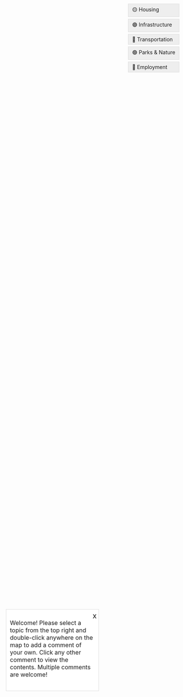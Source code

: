 
<html>
<head>
  <meta charset="utf-8">
  <meta name="viewport" content="initial-scale=1,maximum-scale=1,user-scalable=no">
  <title>Add Points to Feature Layer</title>
  <link rel="stylesheet" href="https://js.arcgis.com/4.29/esri/themes/light/main.css">
  <script src="https://js.arcgis.com/4.29/"></script>
  <script>
  window.addEventListener("load", function() {
  if (!localStorage.getItem("refreshed")) {
    localStorage.setItem("refreshed", true);
    window.location.reload();
  }
});</script>
 
  <style>
    #viewDiv {
      height: 80vh; /* Set your desired height */
      width: 100%; /* Adjust width as needed */
      margin: 0;
      padding: 0;
      position: relative; /* Added position relative */
    }

    .topic-buttons {
      position: absolute;
      top: 10px;
      right: 10px;
      display: flex;
      flex-direction: column; /* Buttons stacked vertically */
    }

    .topic-button {
      margin-bottom: 5px; /* Add spacing between buttons */
      padding: 5px 10px; /* Add some padding for better look */
      cursor: pointer;
      background-color: #eee; /* Default button color */
      border: 1px solid #ddd; /* Button border */
    }

    .topic-button.selected-topic {
      background-color: #ddd; /* Slightly darker for selected button */
    }

    /* Updated styling for the circles */
    .esri-geometry-point {
      outline: none; /* Remove outlines */
      width: 5px; /* Make circles smaller */
      height: 5px; /* Make circles smaller */
    }

    .welcome-box {
      position: absolute;
      top: 50%;
      left: 50%;
      background-color: white;
      padding: 10px;
      border: 1px solid #ddd;
      z-index: 1; /* Ensure it's above the map */
      max-width: 300px; /* Make it narrower */
      height: 200px; /* Make it taller */
      font-size: 11px;
    }
    
    @media only screen and (min-width: 768px) {
    .welcome-box {
      font-size: 16px; /* Larger font size for computer screens */
    }

    .close-button {
      position: absolute;
      top: 5px;
      right: 5px;
      cursor: pointer;
      font-size: 20px;
    }

    .info-button {
      position: absolute;
      bottom: 10px;
      right: 10px;
      cursor: pointer;
    }

  </style>
</head>
<body>
  
  <script>
    require([
      "esri/Map",
      "esri/views/MapView",
      "esri/layers/FeatureLayer",
      "esri/Graphic",
      "esri/symbols/SimpleMarkerSymbol",
      "esri/renderers/UniqueValueRenderer", // Added UniqueValueRenderer
      "esri/symbols/SimpleFillSymbol", // Added SimpleFillSymbol
      "esri/PopupTemplate",
      "esri/widgets/BasemapToggle",
      "esri/Basemap"
    ], function(Map, MapView, FeatureLayer, Graphic, SimpleMarkerSymbol, UniqueValueRenderer, SimpleFillSymbol, PopupTemplate, BasemapToggle, Basemap) {
      var map = new Map({
        basemap: "topo-vector"
      });

      var view = new MapView({
        container: "viewDiv",
        map: map,
        center: [-121.48747267724718, 43.690269822296436], // Center on La Pine, Oregon
        zoom: 13 // Adjust zoom level as needed
      });

      // Placeholder feature layer URL (replace with your actual layer)
      var featureLayerUrl = "https://services3.arcgis.com/pZZTDhBBLO3B9dnl/arcgis/rest/services/LaPine_pub_comments/FeatureServer";

      // Create feature layer
      var featureLayer = new FeatureLayer({
        url: featureLayerUrl,
        outFields: ["*"],
        editable: true, // Allow editing
      });

      // Add feature layer to map
      map.add(featureLayer);

      // Define the UniqueValueRenderer
      var renderer = new UniqueValueRenderer({
        field: "topic", // Attribute to base the renderer on
        defaultSymbol: new SimpleMarkerSymbol(), // Default symbol if no match
        uniqueValueInfos: [ // Define unique values and symbols
          {
            value: "Housing",
            symbol: {
              type: "simple-marker", // autocasts as new SimpleMarkerSymbol()
              size: 10,
              color: [255, 255, 31], //yellow
              outline: null
            }
          },
          {
            value: "Infrastructure",
            symbol: {
              type: "simple-marker", // autocasts as new SimpleMarkerSymbol()
              size: 10,
              color: [141, 66, 185], // purple
              outline: null
            }
          },
          {
            value: "Transportation",
            symbol: {
              type: "simple-marker", // autocasts as new SimpleMarkerSymbol()
              size: 10,
              color: [69, 151, 205], //blue
              outline: null
            }
          },
          {
            value: "Parks",
            symbol: {
              type: "simple-marker", // autocasts as new SimpleMarkerSymbol()
              size: 10,
              color: [69, 199, 86], // green
              outline: null
            }
          },
          {
            value: "Employment",
            symbol: {
              type: "simple-marker", // autocasts as new SimpleMarkerSymbol()
              size: 10,
              color: [193, 66, 104], //red
              outline: null
            }
          }
        ]
      });

      // Apply the renderer to the feature layer
      featureLayer.renderer = renderer;

      // Add the new polygon layer with transparent fill
      var polygonLayerUrl = "https://services3.arcgis.com/pZZTDhBBLO3B9dnl/arcgis/rest/services/La_Pine_City_Limit/FeatureServer";
      var polygonLayer = new FeatureLayer({
        url: polygonLayerUrl,
        renderer: {
          type: "simple",
          symbol: {
            type: "simple-fill",
            color: [0, 0, 255, 0], // Blue fill color with transparency
            outline: {
              color: [255, 0, 0, 1], // Red outline with transparency
              width: 2 // 2 pixel thick border
            }
          }
        }
      });

      // Add polygon layer to map
      map.add(polygonLayer);

      // Listen for double-click event
      view.on("double-click", function(event) {
        event.stopPropagation();
        // Create a new point graphic at the clicked location
        var point = {
          type: "point",
          longitude: event.mapPoint.longitude,
          latitude: event.mapPoint.latitude
        
        };

        // Get the selected topic
        var selectedTopic = document.querySelector(".selected-topic");
        if (!selectedTopic) {
          alert("Please select a topic before adding a point.");
          return;
        }

        // Create a new graphic with attributes
        var attributes = {
          pubcomment: prompt("Enter a short comment for this point:"), // Use "pubcomment" attribute
          topic: selectedTopic.id.charAt(0).toUpperCase() + selectedTopic.id.slice(1) // Set the topic attribute in title case
        };

        var newGraphic = new Graphic({
          geometry: point,
          attributes: attributes
        });

        // Save the new point to the feature layer
        featureLayer.applyEdits({
          addFeatures: [newGraphic]
        });
      });

      // Add event listeners for topic buttons
      var topicButtons = document.querySelectorAll(".topic-button");
      topicButtons.forEach(function(button) {
        button.addEventListener("click", function() {
          // Highlight the selected topic
          topicButtons.forEach(function(btn) {
            btn.classList.remove("selected-topic");
          });
          button.classList.add("selected-topic");
        });
      });

      // Create a custom popup template
      var popupTemplate = {
        title: "{topic}",
        content: [
          {
            type: "text",
            text: "<b>Comment:</b> {pubcomment}"
          }
        ]
      };

      // Set the popup template for the feature layer
      featureLayer.popupTemplate = popupTemplate;
    
      view.popup.collapseEnabled = false;
      
      var toggle = new BasemapToggle({
        view: view,
        nextBasemap: "hybrid"  // Use the "satellite" basemap
      });

      view.ui.add(toggle, "bottom-left");
});
    
  </script>
</body>
</html>

<html>
<html>
<head>
  <meta charset="utf-8">
  <meta name="viewport" content="initial-scale=1,maximum-scale=1,user-scalable=no">
  <title>Add Points to Feature Layer</title>
  <link rel="stylesheet" href="https://js.arcgis.com/4.29/esri/themes/light/main.css">
  <script src="https://js.arcgis.com/4.29/"></script>
  <script>
  window.addEventListener("load", function() {
  if (!localStorage.getItem("refreshed")) {
    localStorage.setItem("refreshed", true);
    window.location.reload();
  }
});</script>
 
  <style>
    #viewDiv {
      height: 80vh; /* Set your desired height */
      width: 100%; /* Adjust width as needed */
      margin: 0;
      padding: 0;
      position: relative; /* Added position relative */
    }

    .topic-buttons {
      position: absolute;
      top: 10px;
      right: 10px;
      display: flex;
      flex-direction: column; /* Buttons stacked vertically */
    }

    .topic-button {
      margin-bottom: 5px; /* Add spacing between buttons */
      padding: 5px 10px; /* Add some padding for better look */
      cursor: pointer;
      background-color: #eee; /* Default button color */
      border: 1px solid #ddd; /* Button border */
    }

    .topic-button.selected-topic {
      background-color: #ddd; /* Slightly darker for selected button */
    }

    /* Updated styling for the circles */
    .esri-geometry-point {
      outline: none; /* Remove outlines */
      width: 5px; /* Make circles smaller */
      height: 5px; /* Make circles smaller */
    }

    .welcome-box {
      position: absolute;
      top: 50%;
      left: 50%;
      background-color: white;
      padding: 10px;
      border: 1px solid #ddd;
      z-index: 1; /* Ensure it's above the map */
      max-width: 300px; /* Make it narrower */
      height: 200px; /* Make it taller */
      font-size: 11px;
    }
    
    @media only screen and (min-width: 768px) {
    .welcome-box {
      font-size: 16px; /* Larger font size for computer screens */
    }

    .close-button {
      position: absolute;
      top: 5px;
      right: 5px;
      cursor: pointer;
      font-size: 20px;
    }

    .info-button {
      position: absolute;
      bottom: 10px;
      right: 10px;
      cursor: pointer;
    }

  </style>
</head>
<body>
  <div id="viewDiv">
    <div class="welcome-box">
      <p>Welcome! Please select a topic from the top right and double-click anywhere on the map to add a comment of your own. Click any other comment to view the contents. Multiple comments are welcome!</p>
      <span class="close-button" onclick="document.querySelector('.welcome-box').style.display = 'none'">x</span>
    </div>
  </div>
  <div class="topic-buttons">
    <div class="topic-button" id="housing">🟡 Housing</div>
    <div class="topic-button" id="infrastructure">🟣 Infrastructure</div>
    <div class="topic-button" id="transportation">🔵 Transportation</div>
    <div class="topic-button" id="parks">🟢 Parks & Nature</div>
    <div class="topic-button" id="employment">🔴 Employment</div>
  </div>

  <script defer>
    require([
      "esri/Map",
      "esri/views/MapView",
      "esri/layers/FeatureLayer",
      "esri/Graphic",
      "esri/symbols/SimpleMarkerSymbol",
      "esri/renderers/UniqueValueRenderer", // Added UniqueValueRenderer
      "esri/symbols/SimpleFillSymbol", // Added SimpleFillSymbol
      "esri/PopupTemplate",
      "esri/widgets/BasemapToggle",
      "esri/Basemap"
    ], function(Map, MapView, FeatureLayer, Graphic, SimpleMarkerSymbol, UniqueValueRenderer, SimpleFillSymbol, PopupTemplate, BasemapToggle, Basemap) {
      var map = new Map({
        basemap: "topo-vector"
      });

      var view = new MapView({
        container: "viewDiv",
        map: map,
        center: [-121.48747267724718, 43.690269822296436], // Center on La Pine, Oregon
        zoom: 13 // Adjust zoom level as needed
      });

      // Placeholder feature layer URL (replace with your actual layer)
      var featureLayerUrl = "https://services3.arcgis.com/pZZTDhBBLO3B9dnl/arcgis/rest/services/LaPine_pub_comments/FeatureServer";

      // Create feature layer
      var featureLayer = new FeatureLayer({
        url: featureLayerUrl,
        outFields: ["*"],
        editable: true, // Allow editing
      });

      // Add feature layer to map
      map.add(featureLayer);

      // Define the UniqueValueRenderer
      var renderer = new UniqueValueRenderer({
        field: "topic", // Attribute to base the renderer on
        defaultSymbol: new SimpleMarkerSymbol(), // Default symbol if no match
        uniqueValueInfos: [ // Define unique values and symbols
          {
            value: "Housing",
            symbol: {
              type: "simple-marker", // autocasts as new SimpleMarkerSymbol()
              size: 10,
              color: [255, 255, 31], //yellow
              outline: null
            }
          },
          {
            value: "Infrastructure",
            symbol: {
              type: "simple-marker", // autocasts as new SimpleMarkerSymbol()
              size: 10,
              color: [141, 66, 185], // purple
              outline: null
            }
          },
          {
            value: "Transportation",
            symbol: {
              type: "simple-marker", // autocasts as new SimpleMarkerSymbol()
              size: 10,
              color: [69, 151, 205], //blue
              outline: null
            }
          },
          {
            value: "Parks",
            symbol: {
              type: "simple-marker", // autocasts as new SimpleMarkerSymbol()
              size: 10,
              color: [69, 199, 86], // green
              outline: null
            }
          },
          {
            value: "Employment",
            symbol: {
              type: "simple-marker", // autocasts as new SimpleMarkerSymbol()
              size: 10,
              color: [193, 66, 104], //red
              outline: null
            }
          }
        ]
      });

      // Apply the renderer to the feature layer
      featureLayer.renderer = renderer;

      // Add the new polygon layer with transparent fill
      var polygonLayerUrl = "https://services3.arcgis.com/pZZTDhBBLO3B9dnl/arcgis/rest/services/La_Pine_City_Limit/FeatureServer";
      var polygonLayer = new FeatureLayer({
        url: polygonLayerUrl,
        renderer: {
          type: "simple",
          symbol: {
            type: "simple-fill",
            color: [0, 0, 255, 0], // Blue fill color with transparency
            outline: {
              color: [255, 0, 0, 1], // Red outline with transparency
              width: 2 // 2 pixel thick border
            }
          }
        }
      });

      // Add polygon layer to map
      map.add(polygonLayer);

      // Listen for double-click event
      view.on("double-click", function(event) {
        event.stopPropagation();
        // Create a new point graphic at the clicked location
        var point = {
          type: "point",
          longitude: event.mapPoint.longitude,
          latitude: event.mapPoint.latitude
        
        };

        // Get the selected topic
        var selectedTopic = document.querySelector(".selected-topic");
        if (!selectedTopic) {
          alert("Please select a topic before adding a point.");
          return;
        }

        // Create a new graphic with attributes
        var attributes = {
          pubcomment: prompt("Enter a short comment for this point:"), // Use "pubcomment" attribute
          topic: selectedTopic.id.charAt(0).toUpperCase() + selectedTopic.id.slice(1) // Set the topic attribute in title case
        };

        var newGraphic = new Graphic({
          geometry: point,
          attributes: attributes
        });

        // Save the new point to the feature layer
        featureLayer.applyEdits({
          addFeatures: [newGraphic]
        });
      });

      // Add event listeners for topic buttons
      var topicButtons = document.querySelectorAll(".topic-button");
      topicButtons.forEach(function(button) {
        button.addEventListener("click", function() {
          // Highlight the selected topic
          topicButtons.forEach(function(btn) {
            btn.classList.remove("selected-topic");
          });
          button.classList.add("selected-topic");
        });
      });

      // Create a custom popup template
      var popupTemplate = {
        title: "{topic}",
        content: [
          {
            type: "text",
            text: "<b>Comment:</b> {pubcomment}"
          }
        ]
      };

      // Set the popup template for the feature layer
      featureLayer.popupTemplate = popupTemplate;
    
      view.popup.collapseEnabled = false;
      
      var toggle = new BasemapToggle({
        view: view,
        nextBasemap: "hybrid"  // Use the "satellite" basemap
      });

      view.ui.add(toggle, "bottom-left");
});
    
  </script>
</body>
</html>

<html>
